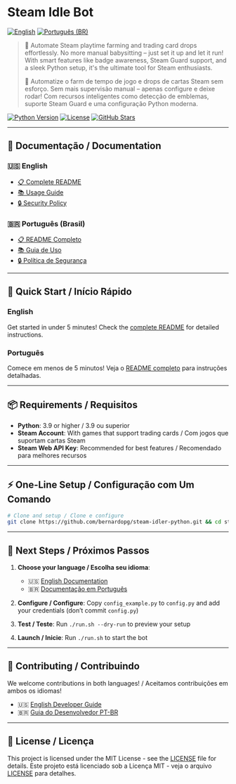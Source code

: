 # Steam Idle Bot

[![English](https://img.shields.io/badge/lang-English-blue)](docs/en/README.md)
[![Português (BR)](https://img.shields.io/badge/idioma-Portugu%C3%AAs%20(BR)-green)](docs/pt-br/README.md)

> 🚀 Automate Steam playtime farming and trading card drops effortlessly. No more manual babysitting – just set it up and let it run! With smart features like badge awareness, Steam Guard support, and a sleek Python setup, it's the ultimate tool for Steam enthusiasts.
>
> 🚀 Automatize o farm de tempo de jogo e drops de cartas Steam sem esforço. Sem mais supervisão manual – apenas configure e deixe rodar! Com recursos inteligentes como detecção de emblemas, suporte Steam Guard e uma configuração Python moderna.

[![Python Version](https://img.shields.io/badge/python-3.9%2B-blue.svg)](https://www.python.org/downloads/)
[![License](https://img.shields.io/badge/license-MIT-green.svg)](LICENSE)
[![GitHub Stars](https://img.shields.io/github/stars/bernardopg/steam-idler-python.svg?style=social)](https://github.com/bernardopg/steam-idler-python/stargazers)

---

## 📖 Documentação / Documentation

### 🇺🇸 English

- [📋 Complete README](docs/en/README.md)
- [📚 Usage Guide](docs/en/USAGE.md)
- [🔒 Security Policy](docs/en/SECURITY.md)

### 🇧🇷 Português (Brasil)

- [📋 README Completo](docs/pt-br/README.md)
- [📚 Guia de Uso](docs/pt-br/USAGE.md)
- [🔒 Política de Segurança](docs/pt-br/SECURITY.md)

---

## 🚀 Quick Start / Início Rápido

### English

Get started in under 5 minutes! Check the [complete README](docs/en/README.md) for detailed instructions.

### Português

Comece em menos de 5 minutos! Veja o [README completo](docs/pt-br/README.md) para instruções detalhadas.

---

## 📦 Requirements / Requisitos

- **Python**: 3.9 or higher / 3.9 ou superior
- **Steam Account**: With games that support trading cards / Com jogos que suportam cartas Steam
- **Steam Web API Key**: Recommended for best features / Recomendado para melhores recursos

---

## ⚡ One-Line Setup / Configuração com Um Comando

```bash
# Clone and setup / Clone e configure
git clone https://github.com/bernardopg/steam-idler-python.git && cd steam-idler-python && uv sync
```

---

## 🎯 Next Steps / Próximos Passos

1. **Choose your language / Escolha seu idioma**:
   - 🇺🇸 [English Documentation](docs/en/README.md)
   - 🇧🇷 [Documentação em Português](docs/pt-br/README.md)

2. **Configure / Configure**: Copy `config_example.py` to `config.py` and add your credentials (don’t commit `config.py`)
3. **Test / Teste**: Run `./run.sh --dry-run` to preview your setup
4. **Launch / Inicie**: Run `./run.sh` to start the bot

---

## 🤝 Contributing / Contribuindo

We welcome contributions in both languages! / Aceitamos contribuições em ambos os idiomas!

- 🇺🇸 [English Developer Guide](docs/en/README.md#-developer-guide)
- 🇧🇷 [Guia do Desenvolvedor PT-BR](docs/pt-br/README.md#-guia-do-desenvolvedor)

---

## 📄 License / Licença

This project is licensed under the MIT License - see the [LICENSE](LICENSE) file for details.
Este projeto está licenciado sob a Licença MIT - veja o arquivo [LICENSE](LICENSE) para detalhes.

